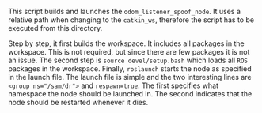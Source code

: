 This script builds and launches the `odom_listener_spoof_node`. It uses a relative path when changing to the `catkin_ws`, therefore the script has to be executed from this directory.

Step by step, it first builds the workspace. It includes all packages in the workspace. This is not required, but since there are few packages it is not an issue. The second step is `source devel/setup.bash` which loads all `ROS` packages in the workspace. Finally, `roslaunch` starts the node as specified in the launch file. The launch file is simple and the two interesting lines are `<group ns="/sam/dr">` and `respawn=true`. The first specifies what namespace the node should be launched in. The second indicates that the node should be restarted whenever it dies.